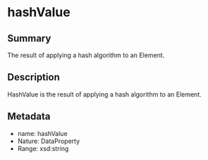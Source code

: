 <!-- Automatically generated by spec-parser v2.0.0 on 2024-01-08T22:20:56.273795+00:00 -->
<!-- SPDX-License-Identifier: Community-Spec-1.0 -->

# hashValue

## Summary

The result of applying a hash algorithm to an Element.


## Description

HashValue is the result of applying a hash algorithm to an Element.


## Metadata

- name: hashValue
- Nature: DataProperty
- Range: xsd:string




